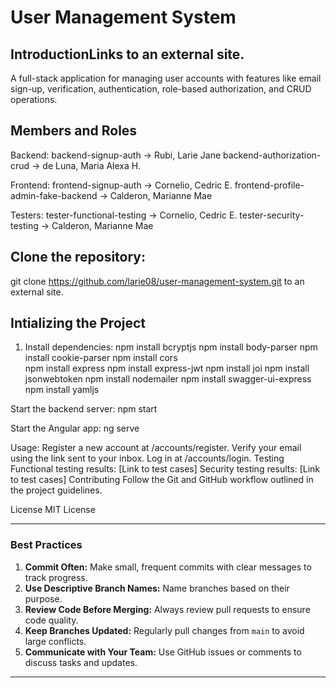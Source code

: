# User Management System
## IntroductionLinks to an external site.
A full-stack application for managing user accounts with features like email sign-up, verification, authentication, role-based authorization, and CRUD operations.

## Members and Roles

Backend:
backend-signup-auth -> Rubi, Larie Jane
backend-authorization-crud -> de Luna, Maria Alexa H.

Frontend:
frontend-signup-auth -> Cornelio, Cedric E.
frontend-profile-admin-fake-backend -> Calderon, Marianne Mae

Testers:
tester-functional-testing -> Cornelio, Cedric E.
tester-security-testing -> Calderon, Marianne Mae

## Clone the repository:
git clone https://github.com/larie08/user-management-system.git to an external site.

## Intializing the Project

1. Install dependencies:
npm install bcryptjs
npm install body-parser
npm install cookie-parser
npm install cors   
npm install express
npm install express-jwt
npm install joi
npm install jsonwebtoken
npm install nodemailer
npm install swagger-ui-express
npm install yamljs

Start the backend server:
npm start

Start the Angular app:
ng serve

Usage:
Register a new account at /accounts/register.
Verify your email using the link sent to your inbox.
Log in at /accounts/login.
Testing
Functional testing results: [Link to test cases]
Security testing results: [Link to test cases]
Contributing
Follow the Git and GitHub workflow outlined in the project guidelines.

License
MIT License

---
### **Best Practices**
1. **Commit Often:** Make small, frequent commits with clear messages to track progress.
2. **Use Descriptive Branch Names:** Name branches based on their purpose.
3. **Review Code Before Merging:** Always review pull requests to ensure code quality.
4. **Keep Branches Updated:** Regularly pull changes from `main` to avoid large conflicts.
5. **Communicate with Your Team:** Use GitHub issues or comments to discuss tasks and updates.
---
